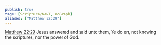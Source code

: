 ```yaml
---
publish: true
tags: [Scripture/NewT, noGraph]
aliases: ["Matthew 22:29"]
---
```

[Matthew 22:29](https://churchofjesuschrist.org/study/scriptures/nt/matt/22?lang=eng&id=p29#p29) Jesus answered and said unto them, Ye do err, not knowing the scriptures, nor the power of God.
